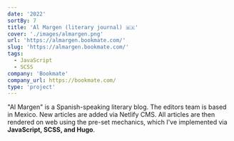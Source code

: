 ```yaml
---
date: '2022'
sortBy: 7
title: 'Al Margen (literary journal) 🇲🇽'
cover: './images/almargen.png'
url: 'https://almargen.bookmate.com/'
slug: 'https://almargen.bookmate.com/'
tags: 
  - JavaScript
  - SCSS
company: 'Bookmate'
company_url: https://bookmate.com/
type: 'project'
---
```


"Al Margen" is a Spanish-speaking literary blog. The editors team is based in Mexico. New articles are added via Netlify CMS. All articles are then rendered on web using the pre-set mechanics, which I've implemented via <b>JavaScript, SCSS, and Hugo</b>. 
